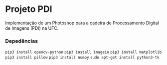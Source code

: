 # Projeto PDI

Implementação de um Photoshop para a cadeira de Processamento Digital de Imagens (PDI) na UFC.

### Depedências

`pip3 install opencv-python`
`pip3 install imageio`
`pip3 install matplotlib`
`pip3 install pillow`
`pip3 install numpy`
`sudo apt-get install python3-tk`